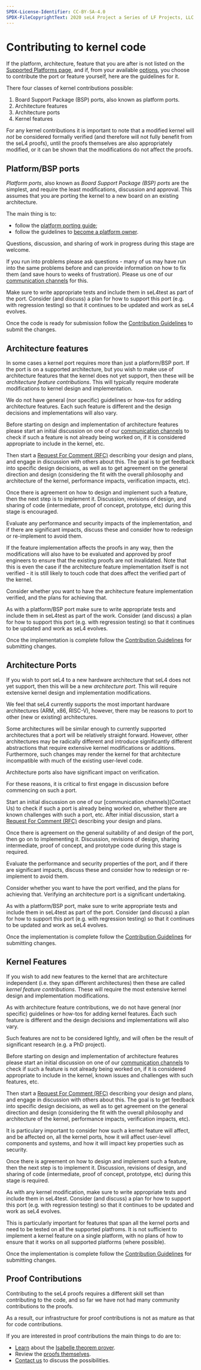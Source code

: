 ```yaml
---
SPDX-License-Identifier: CC-BY-SA-4.0
SPDX-FileCopyrightText: 2020 seL4 Project a Series of LF Projects, LLC.
---
```


# Contributing to kernel code

If the platform, architecture, feature that you are after is not listed on the
[Supported Platforms page](/Hardware/), and if, from your available
[options](/Hardware/index.html#not-in-the-lists-below), you choose to contribute
the port or feature yourself, here are the guidelines for it.

There four classes of kernel contributions possible:

1. Board Support Package (BSP) ports, also known as platform ports.
2. Architecture features
3. Architecture ports
4. Kernel features

For any kernel contributions it is important to note that a modified kernel
will *not* be considered formally verified (and therefore will not fully
benefit from the seL4 proofs), until the proofs themselves are also
appropriately modified, or it can be shown that the modifications do not
affect the proofs.

## Platform/BSP ports

*Platform ports*, also known as *Board Support Package (BSP) ports* are the
simplest, and require the least modifications, discussion and approval.  This
assumes that you are porting the kernel to a new board on an existing
architecture.

The main thing is to:

* follow the [platform porting guide](/projects/sel4/porting);
* follow the guidelines to [become a platform owner](/projects/sel4/platf-owner.html).

Questions, discussion, and sharing of work in progress during this stage are
welcome.

If you run into problems please ask questions - many of us may have run into
the same problems before and can provide information on how to fix them (and
save hours to weeks of frustration).  Please us one of our
[communication channels](https://sel4.systems/contact/) for this.

Make sure to write appropriate tests and include them in seL4test as
part of the port.  Consider (and discuss) a plan for how to support
this port (e.g. with regression testing) so that it continues to be
updated and work as seL4 evolves.

Once the code is ready for submission follow the
[Contribution Guidelines](/processes/contributing.html) to submit the changes.

## Architecture features

In some cases a kernel port requires more than just a platform/BSP port.  If the port is
on a supported architecture, but you wish to make use of architecture features
that the kernel does not yet support, then these will be *architecture feature
contributions*.  This will typically require moderate modifications to kernel
design and implementation.

We do not have general (nor specific) guidelines or how-tos for adding
architecture features.  Each such feature is different and the design
decisions and implementations will also vary.

Before starting on design and implementation of architecture features please
start an initial discussion on one of our [communication channels](https://sel4.systems/contact/)
to check if such a feature is not already being worked on, if it is considered
appropriate to include in the kernel, etc.

Then start a [Request For Comment (RFC)](/processes/rfc-process)
describing your design and plans, and engage in discussion with others
about this.  The goal is to get feedback into specific design
decisions, as well as to get agreement on the general direction and
design (considering the fit with the overall philosophy and
architecture of the kernel, performance impacts, verification impacts,
etc).

Once there is agreement on how to design and implement such a feature,
then the next step is to implement it.  Discussion, revisions of
design, and sharing of code (intermediate, proof of concept, prototype,
etc) during this stage is encouraged.

Evaluate any performance and security impacts of the implementation, and if
there are significant impacts, discuss these and consider how to redesign or
re-implement to avoid them.

If the feature implementation affects the proofs in any way, then the
modifications will also have to be evaluated and approved by proof
engineers to ensure that the existing proofs are not invalidated.
Note that this is even the case if the architecture feature
implementation itself is not verified - it is still likely to touch
code that does affect the verified part of the kernel.

Consider whether you want to have the architecture feature
implementation verified, and the plans for achieving that.

As with a platform/BSP port make sure to write appropriate tests and include
them in seL4test as part of the work.  Consider (and discuss) a plan
for how to support this port (e.g. with regression testing) so that it
continues to be updated and work as seL4 evolves.

Once the implementation is complete follow the [Contribution
Guidelines](processes/contributing.html) for submitting changes.

## Architecture Ports

If you wish to port seL4 to a new hardware architecture that seL4 does not yet
support, then this will be a new *architecture port*.  This will require
extensive kernel design and implementation modifications.

We feel that seL4 currently supports the most important hardware architectures
(ARM, x86, RISC-V), however, there may be reasons to port to other (new or
existing) architectures.

Some architectures will be similar enough to currently supported
architectures that a port will be relatively straight forward.
However, other architectures may be radically different and introduce
significantly different abstractions that require extensive kernel
modifications or additions.  Furthermore, such changes may render the
kernel for that architecture incompatible with much of the existing
user-level code.

Architecture ports also have significant impact on verification.

For these reasons, it is critical to first engage in discussion before
commencing on such a port.

Start an initial discussion on one of our [communication channels](Contact Us)
to check if such a port is already being worked on, whether there are known challenges with such a port, etc.  After initial discussion, start a [Request For
Comment (RFC)](RFC) describing your design and plans.

Once there is agreement on the general suitability of and design of
the port, then go on to implementing it.  Discussion, revisions of
design, sharing intermediate, proof of concept, and prototype code
during this stage is required.

Evaluate the performance and security properties of the port, and if
there are significant impacts, discuss these and consider how to redesign or
re-implement to avoid them.

Consider whether you want to have the port verified, and the plans for
achieving that.  Verifying an architecture port is a significant undertaking.

As with a platform/BSP port, make sure to write appropriate tests and include
them in seL4test as part of the port.  Consider (and discuss) a plan
for how to support this port (e.g. with regression testing) so that it
continues to be updated and work as seL4 evolves.

Once the implementation is complete follow the [Contribution
Guidelines](processes/contributing.html) for submitting changes.

## Kernel Features

If you wish to add new features to the kernel that are architecture
independent (i.e. they span different architectures) then these are
called *kernel feature contributions*.  These will require the most
extensive kernel design and implementation modifications.

As with architecture feature contributions, we do not have general
(nor specific) guidelines or how-tos for adding kernel features.
Each such feature is different and the design decisions and
implementations will also vary.

Such features are not to be considered lightly, and will often be the
result of significant research (e.g. a PhD project).

Before starting on design and implementation of architecture features
please start an initial discussion on one of our [communication
channels](https://sel4.systems/contact/) to check if such a feature is
not already being worked on, if it is considered appropriate to
include in the kernel, known issues and challenges with such features,
etc.

Then start a [Request For Comment (RFC)](/processes/rfc-process)
describing your design and plans, and engage in discussion with others
about this.  The goal is to get feedback into specific design
decisions, as well as to get agreement on the general direction and
design (considering the fit with the overall philosophy and
architecture of the kernel, performance impacts, verification impacts,
etc).

It is particulary important to consider how such a kernel feature will
affect, and be affected on, all the kernel ports, how it will affect
user-level components and systems, and how it will impact key properties such as security.

Once there is agreement on how to design and implement such a feature,
then the next step is to implement it.  Discussion, revisions of
design, and sharing of code (intermediate, proof of concept, prototype,
etc) during this stage is required.

As with any kernel modification, make sure to write appropriate tests
and include them in seL4test.  Consider (and discuss) a plan for how
to support this port (e.g. with regression testing) so that it
continues to be updated and work as seL4 evolves.

This is particularly important for features that span all the kernel
ports and need to be tested on all the supported platfroms.  It is not
sufficient to implement a kernel feature on a single platform, with no
plans of how to ensure that it works on all supported platforms (where
possible).

Once the implementation is complete follow the [Contribution
Guidelines](processes/contributing.html) for submitting changes.

## Proof Contributions

Contributing to the seL4 proofs requires a different skill set than contributing to the code, and so far we have not had many community contributions to the proofs.

As a result, our infrastructure for proof contributions is not as mature as that for code contributions.

If you are interested in proof contributions the main things to do are to:

- [Learn](http://proofcraft.org/blog/proof-engineer-reading.html) about the [Isabelle theorem prover](http://isabelle.in.tum.de/).
- Review the [proofs themselves](https://github.com/seL4/l4v/).
- [Contact us](https://sel4.systems/contact/home.pml) to discuss the possibilities.
